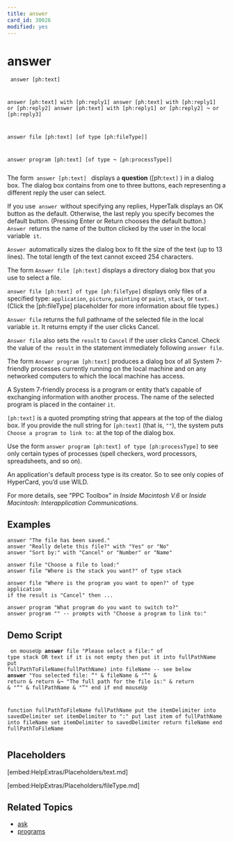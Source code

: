 ```yaml
---
title: answer
card_id: 30026
modified: yes
---
```


# answer

<code><pre>
answer [ph:text]

answer [ph:text] with [ph:reply1]
answer [ph:text] with [ph:reply1] or [ph:reply2]
answer [ph:text] with [ph:reply1] or [ph:reply2] ¬
   or [ph:reply3]

answer file [ph:text] [of type [ph:fileType]]

answer program [ph:text] [of type ¬
 [ph:processType]]
</pre></code>


The form<code> answer [ph:text] </code> displays a <b>question</b> ([ph:<code>text]</code> ) in a dialog box. The dialog box contains from one to three buttons, each representing a different  reply the user can select.

If you use<code> answer </code>without specifying any replies, HyperTalk displays an OK button as the default. Otherwise, the last reply you specify becomes the default button. (Pressing Enter or Return chooses the default button.)<code> Answer </code>returns the name of the button clicked by the user in the local variable<code> it</code>.

<code>Answer </code>automatically sizes the dialog box to fit the size of the text (up to 13 lines). The total length of the text cannot exceed 254 characters.

The form `Answer file [ph:text]` displays a directory dialog box that you use to select a file.

`answer file [ph:text] of type [ph:fileType]` displays only files of a specified type: `application`, `picture`, `painting` or `paint`, `stack`, or `text`. (Click the [ph:fileType] placeholder for more information about file types.)

`Answer file` returns the full pathname of the selected file in the local variable `it`. It returns empty if the user clicks Cancel.

`Answer file` also sets the `result` to `Cancel` if the user clicks Cancel. Check the value of `the result` in the statement immediately following `answer file`.

The form `Answer program [ph:text]` produces a dialog box of all System 7-friendly processes currently running on the local machine and on any networked computers to which the local machine has access.

A System 7-friendly process is a program or entity that’s capable of exchanging information with another process. The name of the selected program is placed in the container `it`.

`[ph:text]` is a quoted prompting string that appears at the top of the dialog box. If you provide the null string for `[ph:text]`  (that is, `""`), the system puts `Choose a program to link to:` at the top of the dialog box.

Use the form `answer program [ph:text] of type [ph:processType]`  to see only certain types of processes (spell checkers, word processors, spreadsheets, and so on).

An application's default process type is its creator. So to see only copies of HyperCard, you’d use WILD.

For more details, see "PPC Toolbox" in <i>Inside Macintosh V.6</i> or <i>Inside Macintosh: Interapplication Communications</i>.

## Examples

```
answer "The file has been saved."
answer "Really delete this file?" with "Yes" or "No"
answer "Sort by:" with "Cancel" or "Number" or "Name"

answer file "Choose a file to load:"
answer file "Where is the stack you want?" of type stack

answer file "Where is the program you want to open?" of type application
if the result is "Cancel" then ...

answer program "What program do you want to switch to?"
answer program "" -- prompts with "Choose a program to link to:"
```

## Demo Script

<code><pre>
on mouseUp
  <b>answer</b> file "Please select a file:" of type stack OR text
  if it is not empty then
    put it into fullPathName
    put fullPathToFileName(fullPathName) into fileName -- see below
    <b>answer</b> "You selected file: “" & fileName & "”" & return & return &¬
    "The full path for the file is:" & return & "“" & fullPathName & "”"
  end if
end mouseUp

function fullPathToFileName fullPathName
  put the itemDelimiter into savedDelimiter
  set itemDelimiter to ":"
  put last item of fullPathName into fileName
  set itemDelimiter to savedDelimiter
  return fileName
end fullPathToFileName
</pre></code>

## Placeholders

[embed:HelpExtras/Placeholders/text.md]

[embed:HelpExtras/Placeholders/fileType.md]

## Related Topics

* [ask](/HyperTalkReference/commands/ask)
* [programs](/HyperTalkReference/functions/programs)
